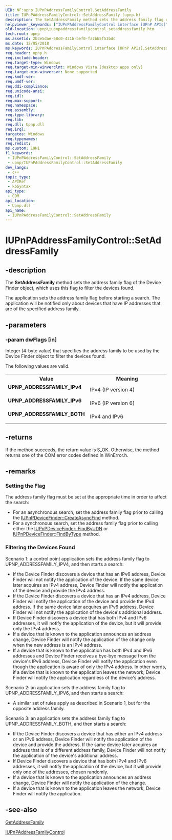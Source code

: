 ```yaml
---
UID: NF:upnp.IUPnPAddressFamilyControl.SetAddressFamily
title: IUPnPAddressFamilyControl::SetAddressFamily (upnp.h)
description: The SetAddressFamily method sets the address family flag of the Device Finder object, which uses this flag to filter the devices found.
helpviewer_keywords: ["IUPnPAddressFamilyControl interface [UPnP APIs]","SetAddressFamily method","IUPnPAddressFamilyControl.SetAddressFamily","IUPnPAddressFamilyControl::SetAddressFamily","SetAddressFamily","SetAddressFamily method [UPnP APIs]","SetAddressFamily method [UPnP APIs]","IUPnPAddressFamilyControl interface","UPNP_ADDRESSFAMILY_BOTH","UPNP_ADDRESSFAMILY_IPv4","UPNP_ADDRESSFAMILY_IPv6","upnp.iupnpaddressfamilycontrol_setaddressfamily","upnp/IUPnPAddressFamilyControl::SetAddressFamily"]
old-location: upnp\iupnpaddressfamilycontrol_setaddressfamily.htm
tech.root: upnp
ms.assetid: 2b3e5dae-68c0-431b-bef0-fa2bb5f53bdc
ms.date: 12/05/2018
ms.keywords: IUPnPAddressFamilyControl interface [UPnP APIs],SetAddressFamily method, IUPnPAddressFamilyControl.SetAddressFamily, IUPnPAddressFamilyControl::SetAddressFamily, SetAddressFamily, SetAddressFamily method [UPnP APIs], SetAddressFamily method [UPnP APIs],IUPnPAddressFamilyControl interface, UPNP_ADDRESSFAMILY_BOTH, UPNP_ADDRESSFAMILY_IPv4, UPNP_ADDRESSFAMILY_IPv6, upnp.iupnpaddressfamilycontrol_setaddressfamily, upnp/IUPnPAddressFamilyControl::SetAddressFamily
req.header: upnp.h
req.include-header: 
req.target-type: Windows
req.target-min-winverclnt: Windows Vista [desktop apps only]
req.target-min-winversvr: None supported
req.kmdf-ver: 
req.umdf-ver: 
req.ddi-compliance: 
req.unicode-ansi: 
req.idl: 
req.max-support: 
req.namespace: 
req.assembly: 
req.type-library: 
req.lib: 
req.dll: Upnp.dll
req.irql: 
targetos: Windows
req.typenames: 
req.redist: 
ms.custom: 19H1
f1_keywords:
 - IUPnPAddressFamilyControl::SetAddressFamily
 - upnp/IUPnPAddressFamilyControl::SetAddressFamily
dev_langs:
 - c++
topic_type:
 - APIRef
 - kbSyntax
api_type:
 - COM
api_location:
 - Upnp.dll
api_name:
 - IUPnPAddressFamilyControl::SetAddressFamily
---
```


# IUPnPAddressFamilyControl::SetAddressFamily


## -description

The <b>SetAddressFamily</b> method sets the address family flag of the Device Finder object, which uses this flag to filter the devices found.

The application sets the address family flag before starting a search. The application will be notified only about devices that have IP addresses that are of the specified address family.

## -parameters

### -param dwFlags [in]

Integer (4-byte value) that specifies the address family to be used by the Device Finder object to filter the devices found.

The following values are valid.

<table>
<tr>
<th>Value</th>
<th>Meaning</th>
</tr>
<tr>
<td width="40%"><a id="UPNP_ADDRESSFAMILY_IPv4"></a><a id="upnp_addressfamily_ipv4"></a><a id="UPNP_ADDRESSFAMILY_IPV4"></a><dl>
<dt><b>UPNP_ADDRESSFAMILY_IPv4</b></dt>
</dl>
</td>
<td width="60%">
IPv4 (IP version 4)

</td>
</tr>
<tr>
<td width="40%"><a id="UPNP_ADDRESSFAMILY_IPv6"></a><a id="upnp_addressfamily_ipv6"></a><a id="UPNP_ADDRESSFAMILY_IPV6"></a><dl>
<dt><b>UPNP_ADDRESSFAMILY_IPv6</b></dt>
</dl>
</td>
<td width="60%">
IPv6 (IP version 6)

</td>
</tr>
<tr>
<td width="40%"><a id="UPNP_ADDRESSFAMILY_BOTH"></a><a id="upnp_addressfamily_both"></a><dl>
<dt><b>UPNP_ADDRESSFAMILY_BOTH</b></dt>
</dl>
</td>
<td width="60%">
IPv4 and IPv6

</td>
</tr>
</table>

## -returns

If the method succeeds, the return value is S_OK. Otherwise, the method returns one of the COM error codes defined in WinError.h.

## -remarks

<h3><a id="Setting__the_Flag"></a><a id="setting__the_flag"></a><a id="SETTING__THE_FLAG"></a>Setting  the Flag</h3>

The address family flag must be set at the appropriate time in order to affect the search:

<ul>
<li>For an asynchronous search, set the address family flag prior to calling the <a href="/windows/desktop/api/upnp/nf-upnp-iupnpdevicefinder-createasyncfind">IUPnPDeviceFinder::CreateAsyncFind</a> method.</li>
<li>For a synchronous search, set the address family flag prior to calling either the <a href="/windows/desktop/api/upnp/nf-upnp-iupnpdevicefinder-findbyudn">IUPnPDeviceFinder::FindByUDN</a> or <a href="/windows/desktop/api/upnp/nf-upnp-iupnpdevicefinder-findbytype">IUPnPDeviceFinder::FindByType</a> method.</li>
</ul>


<h3><a id="Filtering_the_Devices_Found"></a><a id="filtering_the_devices_found"></a><a id="FILTERING_THE_DEVICES_FOUND"></a>Filtering the Devices Found</h3>

Scenario 1: a control point application sets the address family flag to UPNP_ADDRESSFAMILY_IPV4, and then starts a search:

<ul>
<li>If the Device Finder  discovers a device that has an IPv6 address, Device Finder will not notify the application of the device. If the same device later acquires an IPv4 address, Device Finder will notify the application of the device and provide the IPv4 address.</li>
<li>If the Device Finder discovers a device that has an IPv4 address, Device Finder will notify the application of the device and provide the IPv4 address. If the same device later acquires an IPv6 address, Device Finder will not notify the application of the device's additional address.</li>
<li>If Device Finder  discovers a device that has both IPv4 and IPv6 addresses, it will notify the application of the device, but it will provide only the IPv4 address.</li>
<li>If a device that is known to the application announces an address change, Device Finder will notify the application of the change only when the new address is an IPv4 address.</li>
<li>If a device that is known to the application has both IPv4 and IPv6 addresses and Device Finder receives a bye-bye message from the device's IPv6 address, Device Finder will notify the application even though the application is aware of only the IPv4 address. In other words, if a device that is known to the application leaves the network, Device Finder will notify the application regardless of the device's address.</li>
</ul>



Scenario 2: an application sets the address family flag to UPNP_ADDRESSFAMILY_IPV6, and then starts a search:

<ul>
<li>A similar set of rules apply as described in Scenario 1, but for the opposite address family.</li>
</ul>



Scenario 3: an application sets the address family flag to UPNP_ADDRESSFAMILY_BOTH, and then starts a search:

<ul>
<li>If the Device Finder discovers a device that has either an IPv4 address or an IPv6 address, Device Finder will notify the application of the device and provide the address. If the same device later acquires an address that is of a different address family, Device Finder will not notify the application of the device's additional address.</li>
<li>If Device Finder discovers a device that has both IPv4 and IPv6 addresses, it will notify the application of the device, but it will provide only one of the  addresses, chosen randomly.</li>
<li>If a device that is known to the application announces an address change, Device Finder will notify the application of the change.</li>
<li>If a device that is known to the application leaves the network, Device Finder will notify the application.</li>
</ul>

## -see-also

<a href="/windows/desktop/api/upnp/nf-upnp-iupnpaddressfamilycontrol-getaddressfamily">GetAddressFamily</a>



<a href="/windows/desktop/api/upnp/nn-upnp-iupnpaddressfamilycontrol">IUPnPAddressFamilyControl</a>

